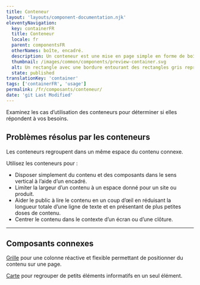 ```yaml
---
title: Conteneur
layout: 'layouts/component-documentation.njk'
eleventyNavigation:
  key: containerFR
  title: Conteneur
  locale: fr
  parent: componentsFR
  otherNames: boîte, encadré.
  description: Un conteneur est une mise en page simple en forme de boîte avec une largeur de contenu fixe.
  thumbnail: /images/common/components/preview-container.svg
  alt: Un rectangle avec une bordure entourant des rectangles gris représentant le contenu.
  state: published
translationKey: 'container'
tags: ['containerFR', 'usage']
permalink: /fr/composants/conteneur/
date: 'git Last Modified'
---
```


Examinez les cas d’utilisation des conteneurs pour déterminer si elles répondent à vos besoins.

## Problèmes résolus par les conteneurs

Les conteneurs regroupent dans un même espace du contenu connexe.

Utilisez les conteneurs pour :

- Disposer simplement du contenu et des composants dans le sens vertical à l’aide d’un encadré.
- Limiter la largeur d’un contenu à un espace donné pour un site ou produit.
- Aider le public à lire le contenu en un coup d’œil en réduisant la longueur totale d’une ligne de texte et en présentant de plus petites doses de contenu.
- Centrer le contenu dans le contexte d’un écran ou d’une clôture.

<hr/>

## Composants connexes

<a href="{{ links.grid }}">Grille</a> pour une colonne réactive et flexible permettant de positionner du contenu sur une page.

<a href="{{ links.card }}">Carte</a> pour regrouper de petits éléments informatifs en un seul élément.
